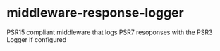 # middleware-response-logger
PSR15 compliant middleware that logs PSR7 resoponses with the PSR3 Logger if configured
